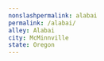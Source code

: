 ```yaml
---
﻿nonslashpermalink: alabai
permalink: /alabai/
alley: Alabai
city: McMinnville
state: Oregon
---
```

